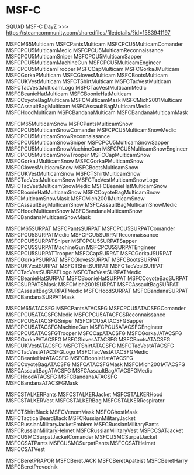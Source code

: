 # MSF-C
SQUAD MSF-C DayZ >>> https://steamcommunity.com/sharedfiles/filedetails/?id=1583941197

MSFCM65Multicam
MSFCPantsMulticam
MSFCPCU5MulticamComander
MSFCPCU5MulticamMedic
MSFCPCU5MulticamReconnaissance
MSFCPCU5MulticamSniper
MSFCPCU5MulticamSapper
MSFCPCU5MulticamMachineGun
MSFCPCU5MulticamEngineer
MSFCPCU5MulticamTrooper
MSFCCapMulticam
MSFCGorkaJMulticam
MSFCGorkaPMulticam
MSFCGlovesMulticam
MSFCBootsMulticam
MSFCUKVestMulticam
MSFCTShirtMulticam
MSFCTacVestMulticam
MSFCTacVestMulticamLogo
MSFCTacVestMulticamMedic
MSFCBeanieHatMulticam
MSFCBoonieHatMulticam
MSFCCoyoteBagMulticam
MSFCMulticamMask
MSFCMich2001Multicam
MSFCAssaultBagMulticam
MSFCAssaultBagMulticamMedic
MSFCHoodMulticam
MSFCBandanaMulticam
MSFCBandanaMulticamMask

MSFCM65MulticamSnow
MSFCPantsMulticamSnow
MSFCPCU5MulticamSnowComander
MSFCPCU5MulticamSnowMedic
MSFCPCU5MulticamSnowReconnaissance
MSFCPCU5MulticamSnowSniper
MSFCPCU5MulticamSnowSapper
MSFCPCU5MulticamSnowMachineGun
MSFCPCU5MulticamSnowEngineer
MSFCPCU5MulticamSnowTrooper
MSFCCapMulticamSnow
MSFCGorkaJMulticamSnow
MSFCGorkaPMulticamSnow
MSFCGlovesMulticamSnow
MSFCBootsMulticamSnow
MSFCUKVestMulticamSnow
MSFCTShirtMulticamSnow
MSFCTacVestMulticamSnow
MSFCTacVestMulticamSnowLogo
MSFCTacVestMulticamSnowMedic
MSFCBeanieHatMulticamSnow
MSFCBoonieHatMulticamSnow
MSFCCoyoteBagMulticamSnow
MSFCMulticamSnowMask
MSFCMich2001MulticamSnow
MSFCAssaultBagMulticamSnow
MSFCAssaultBagMulticamSnowMedic
MSFCHoodMulticamSnow
MSFCBandanaMulticamSnow
MSFCBandanaMulticamSnowMask

MSFCM65SURPAT
MSFCPantsSURPAT
MSFCPCU5SURPATComander
MSFCPCU5SURPATMedic
MSFCPCU5SURPATReconnaissance
MSFCPCU5SURPATSniper
MSFCPCU5SURPATSapper
MSFCPCU5SURPATMachineGun
MSFCPCU5SURPATEngineer
MSFCPCU5SURPATTrooper
MSFCCapSURPAT
MSFCGorkaJSURPAT
MSFCGorkaPSURPAT
MSFCGlovesSURPAT
MSFCBootsSURPAT
MSFCUKVestSURPAT
MSFCTShirtSURPAT
MSFCTacVestSURPAT
MSFCTacVestSURPATLogo
MSFCTacVestSURPATMedic
MSFCBeanieHatSURPAT
MSFCBoonieHatSURPAT
MSFCCoyoteBagSURPAT
MSFCSURPATSMask
MSFCMich2001SURPAT
MSFCAssaultBagSURPAT
MSFCAssaultBagSURPATMedic
MSFCHoodSURPAT
MSFCBandanaSURPAT
MSFCBandanaSURPATMask

MSFCM65ATACSFG
MSFCPantsATACSFG
MSFCPCU5ATACSFGComander
MSFCPCU5ATACSFGMedic
MSFCPCU5ATACFGSReconnaissance
MSFCPCU5ATACSFGSniper
MSFCPCU5ATACSFGSapper
MSFCPCU5ATACSFGMachineGun
MSFCPCU5ATACSFGEngineer
MSFCPCU5ATACSFGTrooper
MSFCCapATACSFG
MSFCGorkaJATACSFG
MSFCGorkaPATACSFG
MSFCGlovesATACSFG
MSFCBootsATACSFG
MSFCUKVestATACSFG
MSFCTShirtATACSFG
MSFCTacVestATACSFG
MSFCTacVestATACSFGLogo
MSFCTacVestATACSFGMedic
MSFCBeanieHatATACSFG
MSFCBoonieHatATACSFG
MSFCCoyoteBagATACSFG
MSFCATACSFGMask
MSFCMich2001ATACSFG
MSFCAssaultBagATACSFG
MSFCAssaultBagATACSFGMedic
MSFCHoodATACSFG
MSFCBandanaATACSFG
MSFCBandanaATACSFGMask

MSFCSTALKERPants
MSFCSTALKERJacket
MSFCSTALKERHood
MSFCSTALKERVest
MSFCSTALKERBag
MSFCSTALKERRespirator

MSFCTShirtBlack
MSFCVenomMask
MSFCGhostMask
MSFCTacticalBeardBlack
MSFCRussianMilitaryJacket
MSFCRussianMilitaryJacketEmblem
MSFCRussianMilitaryPants
MSFCRussianMilitaryHelmet
MSFCRussianMilitaryVest
MSFCCSATJacket
MSFCUSMCSurpatJacketComander
MSFCUSMCSurpatJacket
MSFCCSATPants
MSFCUSMCSurpatPants
MSFCCSATHelmet
MSFCCSATVest

MSFCBeretPRAPOR
MSFCBeretJACK
MSFCBeretApateist
MSFCBeretHarry
MSFCBeretProvodnik
